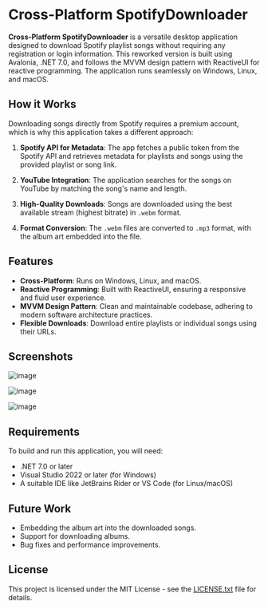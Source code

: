 # Cross-Platform SpotifyDownloader

**Cross-Platform SpotifyDownloader** is a versatile desktop application designed to download Spotify playlist songs without requiring any registration or login information. This reworked version is built using Avalonia, .NET 7.0, and follows the MVVM design pattern with ReactiveUI for reactive programming. The application runs seamlessly on Windows, Linux, and macOS.

## How it Works

Downloading songs directly from Spotify requires a premium account, which is why this application takes a different approach:

1. **Spotify API for Metadata**: The app fetches a public token from the Spotify API and retrieves metadata for playlists and songs using the provided playlist or song link.

2. **YouTube Integration**: The application searches for the songs on YouTube by matching the song's name and length.

3. **High-Quality Downloads**: Songs are downloaded using the best available stream (highest bitrate) in `.webm` format.

4. **Format Conversion**: The `.webm` files are converted to `.mp3` format, with the album art embedded into the file.

## Features

- **Cross-Platform**: Runs on Windows, Linux, and macOS.
- **Reactive Programming**: Built with ReactiveUI, ensuring a responsive and fluid user experience.
- **MVVM Design Pattern**: Clean and maintainable codebase, adhering to modern software architecture practices.
- **Flexible Downloads**: Download entire playlists or individual songs using their URLs.

## Screenshots

![image](https://user-images.githubusercontent.com/63502859/181786212-7db8eeac-dfea-4905-b31b-5b41104a1c71.png)

![image](https://user-images.githubusercontent.com/63502859/181786928-a0574b54-557a-4a65-95ba-5f9aa01a296b.png)

![image](https://user-images.githubusercontent.com/63502859/181787357-ab1a1ffe-ac49-4db5-9223-ca5584120260.png)

## Requirements

To build and run this application, you will need:

- .NET 7.0 or later
- Visual Studio 2022 or later (for Windows)
- A suitable IDE like JetBrains Rider or VS Code (for Linux/macOS)

## Future Work

- Embedding the album art into the downloaded songs.
- Support for downloading albums.
- Bug fixes and performance improvements.

## License

This project is licensed under the MIT License - see the [LICENSE.txt](LICENSE.txt) file for details.
